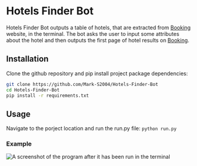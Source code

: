 # Hotels Finder Bot

Hotels Finder Bot outputs a table of hotels, that are extracted from [Booking](booking.com) website, in the terminal. The bot asks the user to input some attributes about the hotel and then outputs the first page of hotel results on [Booking](booking.com).

## Installation

Clone the github repository and pip install project package dependencies:

```bash
git clone https://github.com/Mark-S2004/Hotels-Finder-Bot
cd Hotels-Finder-Bot
pip install -r requirements.txt
```

## Usage

Navigate to the porject location and run the run.py file:
`python run.py`

### Example

![A screenshot of the program after it has been run in  the terminal](https://1drv.ms/u/s!Alqrhpnor28Hg_UJc2gT5gF5DH7KBg?e=GFc05c)
